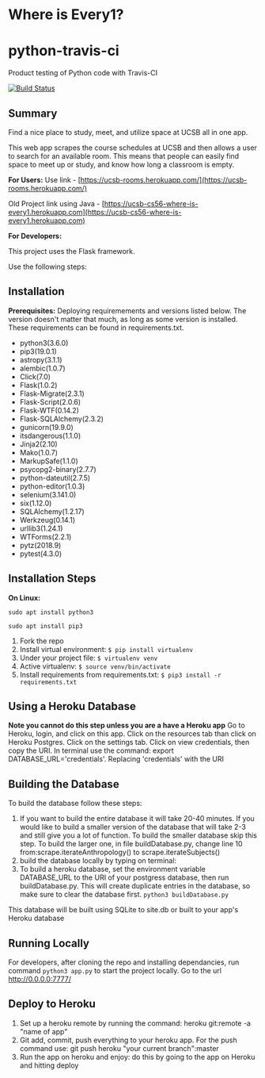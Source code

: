 # **Where is Every1?**

# python-travis-ci
Product testing of Python code with Travis-CI


<a href="https://travis-ci.org/ucsb-cs48-w19/6pm-ucsb-rooms">
<img src="https://travis-ci.org/ucsb-cs48-w19/6pm-ucsb-rooms.svg?branch=master" alt="Build Status">
</a>

## Summary

Find a nice place to study, meet, and utilize space at UCSB all in one app.


This web app scrapes the course schedules at UCSB and then allows a user to search for an available room. This means that people can easily find space to meet up or study, and know how long a classroom is empty.

**For Users:**
Use link - [https://ucsb-rooms.herokuapp.com/](https://ucsb-rooms.herokuapp.com/)

Old Project link using Java - [https://ucsb-cs56-where-is-every1.herokuapp.com](https://ucsb-cs56-where-is-every1.herokuapp.com)

**For Developers:**

This project uses the Flask framework.

Use the following steps:

## Installation

**Prerequisites:**
Deploying requiremements and versions listed below. The version doesn't matter that much, as long as some version is installed. These requirements can be found in requirements.txt.

* python3(3.6.0)
* pip3(19.0.1)
* astropy(3.1.1)
* alembic(1.0.7)
* Click(7.0)
* Flask(1.0.2)
* Flask-Migrate(2.3.1)
* Flask-Script(2.0.6)
* Flask-WTF(0.14.2)
* Flask-SQLAlchemy(2.3.2)
* gunicorn(19.9.0)
* itsdangerous(1.1.0)
* Jinja2(2.10)
* Mako(1.0.7)
* MarkupSafe(1.1.0)
* psycopg2-binary(2.7.7)
* python-dateutil(2.7.5)
* python-editor(1.0.3)
* selenium(3.141.0)
* six(1.12.0)
* SQLAlchemy(1.2.17)
* Werkzeug(0.14.1)
* urllib3(1.24.1)
* WTForms(2.2.1)
* pytz(2018.9)
* pytest(4.3.0)

## **Installation Steps**
**On Linux:**

`sudo apt install python3`

`sudo apt install pip3`

1. Fork the repo
2. Install virtual environment:  `$ pip install virtualenv`
3. Under your project file: `$ virtualenv venv`
4. Active virtualenv: `$ source venv/bin/activate`
5. Install requirements from requirements.txt: `$ pip3 install -r requirements.txt`


## **Using a Heroku Database**
**Note you cannot do this step unless you are a have a Heroku app**
Go to Heroku, login, and click on this app. Click on the resources tab than click on Heroku Postgres. Click on the settings tab.
Click on view credentials, then copy the URI.
In terminal use the command: export DATABASE_URL='credentials'. Replacing 'credentials' with the URI


## **Building the Database**
To build the database follow these steps:
1. If you want to build the entire database it will take 20-40 minutes.
If you would like to build a smaller version of the database that will take 2-3 and still give you a lot of function.
To build the smaller database skip this step. To build the larger one, in file buildDatabase.py, change line 10 from:scrape.iterateAnthropology() to scrape.iterateSubjects()
2. build the database locally by typing on terminal:
3. To build a heroku database, set the environment variable DATABASE_URL to the URI of your postgress database, then run buildDatabase.py. This will create duplicate entries in the database, so make sure to clear the database first. 
`python3 buildDatabase.py`

 This database will be built using SQLite to site.db or built to your app's Heroku database


## **Running Locally**
For developers, after cloning the repo and installing dependancies, run command `python3 app.py` to start the project locally.
Go to the url http://0.0.0.0:7777/

## **Deploy to Heroku**
1. Set up a heroku remote by running the command: heroku git:remote -a "name of app"
2. Git add, commit, push everything to your heroku app. For the push command use: git push heroku "your current branch":master
3. Run the app on heroku and enjoy: do this by going to the app on Heroku and hitting deploy
